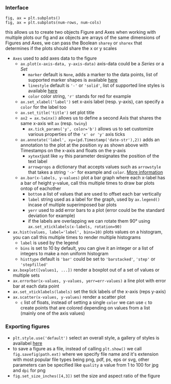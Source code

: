 ### Interface

    fig, ax = plt.subplots()
    fig, ax = plt.subplots(num-rows, num-cols) 
this allows us to create two objects Figure and Axes
when working with multiple plots our fig and ax objects are arrays of the same dimensions of Figures and Axes, we can pass the Boolean `sharey` or `sharex` that determines if the plots should share the x or y scales 

 - `Axes` used to add axes data to the figure
	 - `ax.plot(x-axis-data, y-axis-data)` axis-data could be a *Series* or a *Set*  
		 - `marker` default is `None`, adds a marker to the data points, list of supported marker shapes is available [here](https://matplotlib.org/stable/api/markers_api.html#module-matplotlib.markers)
		 - `linestyle` default is `'-'` or `'solid'`, list of supported line styles is available [here](https://matplotlib.org/stable/api/_as_gen/matplotlib.lines.Line2D.html#matplotlib.lines.Line2D.set_linestyle)  
		 - `color` color string, `'r'` stands for red for example
	 - `ax.set_xlabel('label')` set x-axis label (resp. y-axis), can specify a `color` for the label too
	 - `ax.set_title('title')` set plot title
	 - `ax2 = ax.twinx()` allows us to define a second Axis that shares the same x-axis wit `ax` (resp. `twiny`)
		 - `ax.tick_params('y', color='b')` allows us to set customize various properties of the `'x' or 'y'` axis ticks 
	 - `ax.annotate('label', xy=(pd.Timestamp('date-str'),2))` adds an annotation to the plot at the position xy as shown above with Timestamps on the x-axis and floats on the y-axis
		 - `xytext`just like `xy` this parameter designates the position of the text label
		 - `arrowprops` a dictionary that accepts values such as `arrowstyle` that takes a string `'->'` for example and `color`. [More information](https://matplotlib.org/stable/api/_as_gen/matplotlib.pyplot.annotate.html)
	 - `ax.bar(x-labels, y-values)` plot a bar graph where each x-label has a bar of height y-value, call this multiple times to draw bar plots ontop of eachother
		 - `bottom` a list of values that are used to offset each bar vertically
		 - `label` string used as a label for the graph, used by `ax.legend()` incase of multiple superimposed bar plots
		 - `yerr` used to add error bars to a plot (error could be the standard deviation for example)
		 - if the labels are overlapping we can rotate them 90° using `ax.set_xticklabels(x-labels, rotation=90)`		 
 - `ax.hist(values, label='label', bins=10)` plots values on a histogram, you can call this multiple times to render multiple histograms
	 - `label` is used by the legend
	 - `bins` is set to 10 by default, you can give it an integer or a list of integers to make a non uniform histogram
	 - `histtype` default is `'bar'` could be set to `'barstacked'`, `'step'` or `'stepfilled'` 
 - `ax.boxplot([values1, ...])` render a boxplot out of a set of values or multiple sets  
 - `ax.errorbar(x-values, y-values, yerr=err-values)` a line plot with error bar at each data point
 - `ax.set_xticklabels(labels)` set the tick labels of the x-axis (reps y-axis)
 - `ax.scatter(x-values, y-values)` render a scatter plot
	 - `c` list of floats, instead of setting a single `color` we can use `c` to create points that are colored depending on values from a list (mainly one of the axis values)
### Exporting figures
 - `plt.style.use('default')` select an overall style, a gallery of styles is availabel [here](https://matplotlib.org/stable/gallery/style_sheets/style_sheets_reference.html)
 - to save a figure as a file, instead of calling `plt.show()` we call `fig.savefig(path.ext)` where we specify file name and it's extension with most popular file types being png, pdf, ps, eps or svg, other parameters can be specified like `quality` a value from 1 to 100 for jpg and `dpi` for png
 - `fig.set_size_inches([4,3])` set the size and aspect ratio of the figure 
